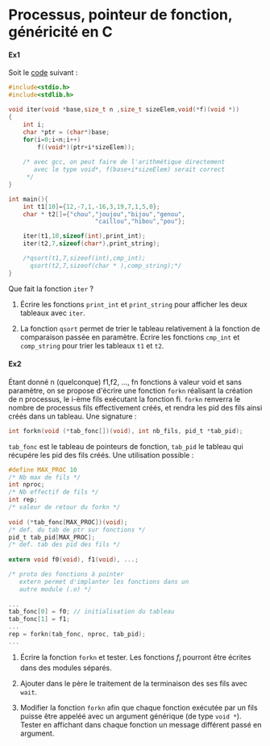 # Processus, pointeur de fonction, généricité en C

#### Ex1   
Soit le [code](src/ex1.c) suivant :

```c 
#include<stdio.h>
#include<stdlib.h>

void iter(void *base,size_t n ,size_t sizeElem,void(*f)(void *))
{
	int i;
	char *ptr = (char*)base; 
	for(i=0;i<n;i++) 
		f((void*)(ptr+i*sizeElem)); 
	
	/* avec gcc, on peut faire de l'arithmétique directement 
	   avec le type void*, f(base+i*sizeElem) serait correct
	 */ 
}

int main(){
	int t1[10]={12,-7,1,-16,3,19,7,1,5,0};
	char * t2[]={"chou","joujou","bijou","genou",
		     			"caillou","hibou","pou"};

	iter(t1,10,sizeof(int),print_int);
	iter(t2,7,sizeof(char*),print_string);

	/*qsort(t1,7,sizeof(int),cmp_int);
	  qsort(t2,7,sizeof(char * ),comp_string);*/
}
```

Que fait la fonction `iter` ?

1.  Écrire les fonctions `print_int` et `print_string` pour afficher
    les deux tableaux avec `iter`.

2.  La fonction `qsort` permet de trier le tableau relativement à la
    fonction de comparaison passée en paramètre. Écrire les
    fonctions `cmp_int` et `comp_string` pour trier les tableaux `t1`
    et `t2`.

#### Ex2

Étant donné n (quelconque) f1,f2, ..., fn fonctions à valeur
void et sans paramètre, on se propose d'écrire une fonction `forkn`
réalisant la création de n processus, le i-ème fils exécutant la
fonction fi. `forkn` renverra le nombre de processus fils
effectivement créés, et rendra les pid des fils ainsi créés dans un
tableau. Une signature :

```c
int forkn(void (*tab_fonc[])(void), int nb_fils, pid_t *tab_pid);
```

`tab_fonc` est le tableau de pointeurs de fonction, `tab_pid` le
tableau qui récupére les pid des fils créés. Une utilisation
possible :

```c
#define MAX_PROC 10		
/* Nb max de fils */
int nproc;        
/* Nb effectif de fils */
int rep;		  
/* valeur de retour du forkn */
                                                    
void (*tab_fonc[MAX_PROC])(void);    
/* def. du tab de ptr sur fonctions */
pid_t tab_pid[MAX_PROC];             
/* def. tab des pid des fils */
                                                    
extern void f0(void), f1(void), ...; 

/* proto des fonctions à pointer 
   extern permet d'implanter les fonctions dans un
   autre module (.o) */
                                                    
...                                                 
tab_fonc[0] = f0; // initialisation du tableau       
tab_fonc[1] = f1;                                    
...                                                 
rep = forkn(tab_fonc, nproc, tab_pid);                
...                             
```

1.  Écrire la fonction `forkn` et tester. Les fonctions $f_i$
    pourront être écrites dans des modules séparés.

2.  Ajouter dans le père le traitement de la terminaison des ses
    fils avec `wait`.

3.  Modifier la fonction `forkn` afin que chaque fonction exécutée
    par un fils puisse être appeléé avec un argument générique (de
    type `void *`). Tester en affichant dans chaque fonction un
    message différent passé en argument.
